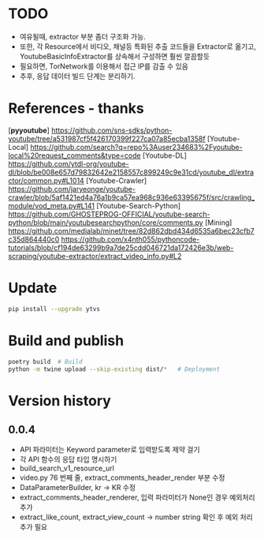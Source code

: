 # TODO
* 여유될때, extractor 부분 좀더 구조화 가능.
* 또한, 각 Resource에서 비디오, 채널등 특화된 추출 코드들을 Extractor로 옮기고, YoutubeBasicInfoExtractor를 상속해서 구성하면
  훨씬 깔끔할듯
* 필요하면, TorNetwork를 이용해서 접근 IP를 감출 수 있음
* 추후, 응답 데이터 빌드 단계는 분리하기.

# References - thanks
[**pyyoutube**]  https://github.com/sns-sdks/python-youtube/tree/a531987cf5f426170399f227ca07a85ecba1358f
[Youtube-Local] https://github.com/search?q=repo%3Auser234683%2Fyoutube-local%20request_comments&type=code
[Youtube-DL] https://github.com/ytdl-org/youtube-dl/blob/be008e657d79832642e2158557c899249c9e31cd/youtube_dl/extractor/common.py#L1014
[Youtube-Crawler] https://github.com/jaryeonge/youtube-crawler/blob/5af1421ed4a76a1b9ca57ea968c936e63395675f/src/crawling_module/vod_meta.py#L141
[Youtube-Search-Python] https://github.com/GHOSTEPROG-OFFICIAL/youtube-search-python/blob/main/youtubesearchpython/core/comments.py
[Mining] https://github.com/medialab/minet/tree/82d862dbd434d6535a6bec23cfb7c35d864440c0
https://github.com/x4nth055/pythoncode-tutorials/blob/cf194de63299b9a7de25cdd046721da172426e3b/web-scraping/youtube-extractor/extract_video_info.py#L2
# Update
```bash
pip install --upgrade ytvs
```


# Build and publish
```bash
poetry build  # Build
python -m twine upload --skip-existing dist/*   # Deployment
```



# Version history

## 0.0.4
  - API 파라미터는 Keyword parameter로 입력받도록 제약 걸기
  - 각 API 함수의 응답 타입 명시하기
  - build_search_v1_resource_url
  - video.py 76 번째 줄, extract_comments_header_render 부분 수정
  - DataParameterBuilder, kr -> KR 수정
  - extract_comments_header_renderer, 입력 파라미터가 None인 경우 예외처리 추가
  - extract_like_count, extract_view_count
    -> number string 확인 후 예외 처리 추가 필요
